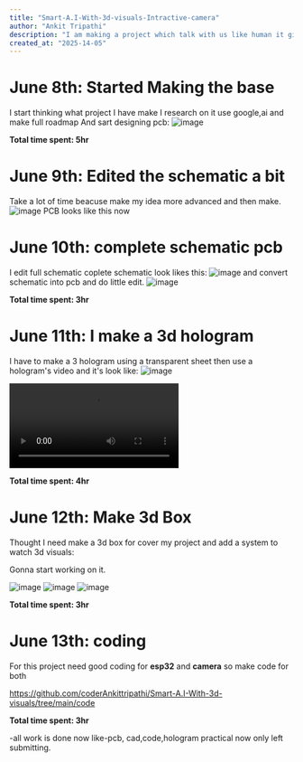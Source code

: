 ```yaml
---
title: "Smart-A.I-With-3d-visuals-Intractive-camera"
author: "Ankit Tripathi"
description: "I am making a project which talk with us like human it gives 3d visuals and interact with us using camera and also give detail about things using pictures it have great data storage."
created_at: "2025-14-05"
---
```

# June 8th: Started Making the base

I start thinking what project I have make 
I research on it use google,ai and make full roadmap 
And sart designing pcb:
![image](https://github.com/coderAnkittripathi/Smart-A.I-With-3d-visuals/blob/main/pcb/schematic1.png)

**Total time spent: 5hr**

# June 9th: Edited the schematic a bit

Take a lot of time beacuse make my idea more advanced  and then make.
![image](https://github.com/coderAnkittripathi/Smart-A.I-With-3d-visuals/blob/main/pcb/schematic2.png)
PCB looks like this now

# June 10th: complete schematic pcb 

I edit full schematic coplete schematic look likes this:
![image](https://github.com/coderAnkittripathi/Smart-A.I-With-3d-visuals/blob/main/pcb/schematic.png)
and convert schematic into pcb and do little edit.
![image](https://github.com/coderAnkittripathi/Smart-A.I-With-3d-visuals/blob/main/pcb/pcb.png)


**Total time spent: 3hr**

# June 11th: I make a 3d hologram 

I have to make a 3 hologram using a transparent sheet then use a hologram's video and it's look like:
![image](https://github.com/coderAnkittripathi/Smart-A.I-With-3d-visuals/blob/main/hologram/hologram.png)

![video](https://github.com/coderAnkittripathi/Smart-A.I-With-3d-visuals/blob/main/hologram/make-hologram.mp4)


**Total time spent: 4hr**

# June 12th: Make 3d Box 

Thought I need make a 3d box for cover my project and add a system to watch 3d visuals:

Gonna start working on it.

![image](https://github.com/coderAnkittripathi/Smart-A.I-With-3d-visuals/blob/main/cad/box2.png)
![image](https://github.com/coderAnkittripathi/Smart-A.I-With-3d-visuals/blob/main/cad/box.png)
![image](https://github.com/coderAnkittripathi/Smart-A.I-With-3d-visuals/blob/main/cad/box3.png)

**Total time spent: 3hr**



# June 13th: coding

For this project need good coding for **esp32** and **camera** so make code for both

https://github.com/coderAnkittripathi/Smart-A.I-With-3d-visuals/tree/main/code

**Total time spent: 3hr**

-all work is done now like-pcb, cad,code,hologram practical now only left submitting.

